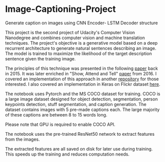 # Image-Captioning-Project
Generate caption on images using CNN Encoder- LSTM Decoder structure

This project is the second project of Udacity's Computer Vision Nanodegree and combines computer vision and machine translation techniques. The project's objective is a generative model based on a deep recurrent architecture to generate natural sentences describing an image. The model is trained to maximize the likelihood of the target description sentence given the training image.

The principles of this technique was presented in the following [paper](https://arxiv.org/pdf/1411.4555.pdf) back in 2015. It was later enriched in "Show, Attend and Tell" [paper](https://arxiv.org/abs/1502.03044) from 2016. I covered an implementation of this approach in another [repository](https://github.com/LaurentVe/Automatic-image-Captioning) for those interested. I also covered an implementation in Keras on Flickr dataset [here](https://github.com/LaurentVe/Image-Captioning-full-Encoder-Decoder-model-).

The notebook uses Pytorch and the MS COCO dataset for training. COCO is a large image dataset designed for object detection, segmentation, person keypoints detection, stuff segmentation, and caption generation. The dataset contains images with 5 pre-made captions each. The large majority of these captions are between 8 to 15 words long.

Please note that GPU is required to enable COCO API.

The notebook uses the pre-trained ResNet50 network to extract features from the images.

The extracted features are all saved on disk for later use during training. This speeds up the training and reduces computation needs.
